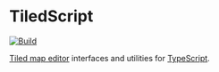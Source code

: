 # TiledScript

[![Build](https://github.com/geoffb/tiledscript/actions/workflows/build.yml/badge.svg)](https://github.com/geoffb/tiledscript/actions/workflows/build.yml)

[Tiled map editor](https://www.mapeditor.org) interfaces and utilities for [TypeScript](https://www.typescriptlang.org).
